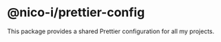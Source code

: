 # @nico-i/prettier-config

This package provides a shared Prettier configuration for all my projects.